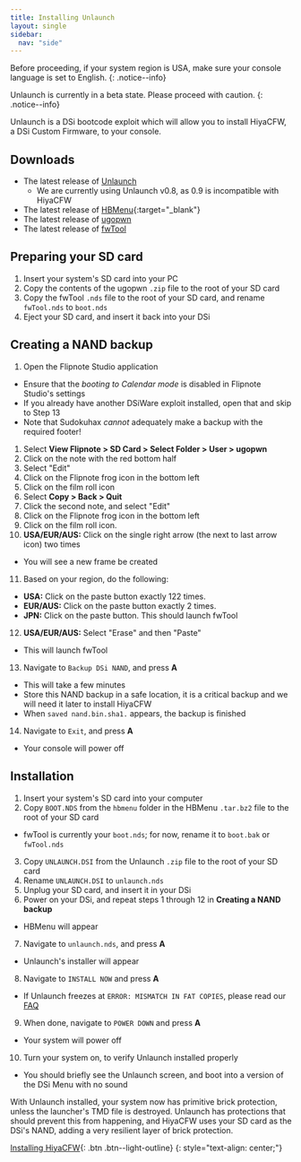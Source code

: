 ```yaml
---
title: Installing Unlaunch
layout: single
sidebar:
  nav: "side"
---
```


Before proceeding, if your system region is USA, make sure your console language is set to English.
{: .notice--info}

Unlaunch is currently in a beta state. Please proceed with caution.
{: .notice--info}

Unlaunch is a DSi bootcode exploit which will allow you to install HiyaCFW, a DSi Custom Firmware, to your console.

## Downloads
- The latest release of [Unlaunch](https://problemkaputt.de/unlau08.zip)
	- We are currently using Unlaunch v0.8, as 0.9 is incompatible with HiyaCFW
- The latest release of [HBMenu](https://github.com/devkitPro/nds-hb-menu/releases/){:target="_blank"}
- The latest release of [ugopwn](/assets/files/ugopwn.zip)
- The latest release of [fwTool](/assets/files/fwTool.nds)

## Preparing your SD card

1. Insert your system's SD card into your PC
2. Copy the contents of the ugopwn `.zip` file to the root of your SD card
3. Copy the fwTool `.nds` file to the root of your SD card, and rename `fwTool.nds` to `boot.nds`
4. Eject your SD card, and insert it back into your DSi

## Creating a NAND backup

1. Open the Flipnote Studio application
  - Ensure that the *booting to Calendar mode* is disabled in Flipnote Studio's settings
  - If you already have another DSiWare exploit installed, open that and skip to Step 13
  - Note that Sudokuhax *cannot* adequately make a backup with the required footer!
1. Select **View Flipnote > SD Card > Select Folder > User > ugopwn**
2. Click on the note with the red bottom half
3. Select "Edit"
4. Click on the Flipnote frog icon in the bottom left
5. Click on the film roll icon
6. Select **Copy > Back > Quit**
7. Click the second note, and select "Edit"
8. Click on the Flipnote frog icon in the bottom left
9. Click on the film roll icon.
10. **USA/EUR/AUS:** Click on the single right arrow (the next to last arrow icon) two times
  - You will see a new frame be created
11. Based on your region, do the following:
  - **USA:** Click on the paste button exactly 122 times.
  - **EUR/AUS:** Click on the paste button exactly 2 times.
  - **JPN:** Click on the paste button. This should launch fwTool
12. **USA/EUR/AUS:** Select "Erase" and then "Paste"
  - This will launch fwTool
13. Navigate to `Backup DSi NAND`, and press **A**
  - This will take a few minutes
  - Store this NAND backup in a safe location, it is a critical backup and we will need it later to install HiyaCFW
  - When `saved nand.bin.sha1.` appears, the backup is finished
14. Navigate to `Exit`, and press **A**
  - Your console will power off

## Installation

1. Insert your system's SD card into your computer
2. Copy `BOOT.NDS` from the `hbmenu` folder in the HBMenu `.tar.bz2` file to the root of your SD card
  - fwTool is currently your `boot.nds`; for now, rename it to `boot.bak` or `fwTool.nds`
3. Copy `UNLAUNCH.DSI` from the Unlaunch `.zip` file to the root of your SD card
4. Rename `UNLAUNCH.DSI` to `unlaunch.nds`
5. Unplug your SD card, and insert it in your DSi
6. Power on your DSi, and repeat steps 1 through 12 in **Creating a NAND backup**
  - HBMenu will appear
7. Navigate to `unlaunch.nds`, and press **A**
  - Unlaunch's installer will appear
8. Navigate to `INSTALL NOW` and press **A**
  - If Unlaunch freezes at `ERROR: MISMATCH IN FAT COPIES`, please read our [FAQ](/help/faq)
9. When done, navigate to `POWER DOWN` and press **A**
  - Your system will power off
10. Turn your system on, to verify Unlaunch installed properly
  - You should briefly see the Unlaunch screen, and boot into a version of the DSi Menu with no sound

With Unlaunch installed, your system now has primitive brick protection, unless the launcher's TMD file is destroyed. Unlaunch has protections that should prevent this from happening, and HiyaCFW uses your SD card as the DSi's NAND, adding a very resilient layer of brick protection.

[Installing HiyaCFW](/guide/installing-hiyacfw){: .btn .btn--light-outline}
{: style="text-align: center;"}
